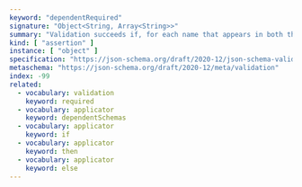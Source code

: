 ```yaml
---
keyword: "dependentRequired"
signature: "Object<String, Array<String>>"
summary: "Validation succeeds if, for each name that appears in both the instance and as a name within this keyword's value, every item in the corresponding array is also the name of a property in the instance."
kind: [ "assertion" ]
instance: [ "object" ]
specification: "https://json-schema.org/draft/2020-12/json-schema-validation.html#section-6.5.4"
metaschema: "https://json-schema.org/draft/2020-12/meta/validation"
index: -99
related:
  - vocabulary: validation
    keyword: required
  - vocabulary: applicator
    keyword: dependentSchemas
  - vocabulary: applicator
    keyword: if
  - vocabulary: applicator
    keyword: then
  - vocabulary: applicator
    keyword: else
---
```

